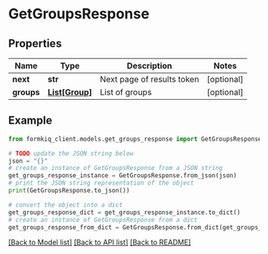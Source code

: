 # GetGroupsResponse


## Properties

Name | Type | Description | Notes
------------ | ------------- | ------------- | -------------
**next** | **str** | Next page of results token | [optional] 
**groups** | [**List[Group]**](Group.md) | List of groups | [optional] 

## Example

```python
from formkiq_client.models.get_groups_response import GetGroupsResponse

# TODO update the JSON string below
json = "{}"
# create an instance of GetGroupsResponse from a JSON string
get_groups_response_instance = GetGroupsResponse.from_json(json)
# print the JSON string representation of the object
print(GetGroupsResponse.to_json())

# convert the object into a dict
get_groups_response_dict = get_groups_response_instance.to_dict()
# create an instance of GetGroupsResponse from a dict
get_groups_response_from_dict = GetGroupsResponse.from_dict(get_groups_response_dict)
```
[[Back to Model list]](../README.md#documentation-for-models) [[Back to API list]](../README.md#documentation-for-api-endpoints) [[Back to README]](../README.md)


